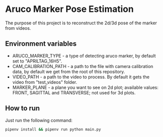 # Aruco Marker Pose Estimation
The purpose of this project is to reconstruct the 2d/3d pose of the marker from videos.

## Environment variables

* ARUCO_MARKER_TYPE - a type of detecting aruco marker, by default set to "APRILTAG_16H5".
* CAM_CALIBRATION_PATH - a path to the file with camera calibration data, by default we get from the root of this repository.
* VIDEO_PATH - a path to the video to process. By default it gets the video from "test_videos" folder.
* MARKER_PLANE - a plane you want to see on 2d plot; available values: FRONT, SAGITTAL and TRANSVERSE; not used for 3d plots.

## How to run

Just run the following command:

```bash
pipenv install && pipenv run python main.py
```
